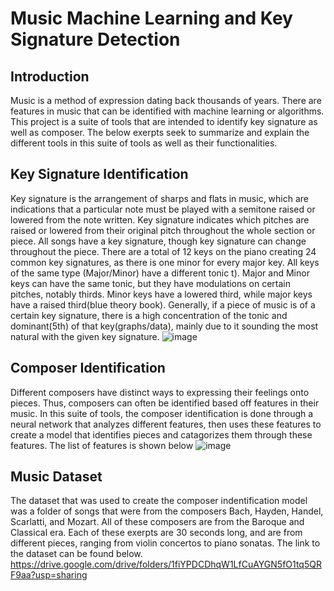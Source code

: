 # Music Machine Learning and Key Signature Detection
## Introduction
Music is a method of expression dating back thousands of years. There are features in music that can be identified with machine learning or algorithms. This project is a suite of tools that are intended to identify key signature as well as composer. The below exerpts seek to summarize and explain the different tools in this suite of tools as well as their functionalities.
## Key Signature Identification
Key signature is the arrangement of sharps and flats in music, which are indications that a particular note must be played with a semitone raised or lowered from the note written. Key signature indicates which pitches are raised or lowered from their original pitch throughout the whole section or piece. All songs have a key signature, though key signature can change throughout the piece. There are a total of 12 keys on the piano creating 24 common key signatures, as there is one minor for every major key. All keys of the same type (Major/Minor) have a different tonic t). Major and Minor keys can have the same tonic, but they have modulations on certain pitches, notably thirds. Minor keys have a lowered third, while major keys have a raised third(blue theory book). Generally, if a piece of music is of a certain key signature, there is a high concentration of the tonic and dominant(5th) of that key(graphs/data), mainly due to it sounding the most natural with the given key signature.
![image](https://user-images.githubusercontent.com/88217215/138611891-e503c431-bdf9-471b-89a2-3675f7d62286.png)

## Composer Identification
Different composers have distinct ways to expressing their feelings onto pieces. Thus, composers can often be identified based off features in their music. In this suite of tools, the composer identification is done through a neural network that analyzes different features, then uses these features to create a model that identifies pieces and catagorizes them through these features. The list of features is shown below
![image](https://user-images.githubusercontent.com/88217215/138611700-13a93b22-d512-41f3-986b-1458be59b61a.png)
## Music Dataset
The dataset that was used to create the composer indentification model was a folder of songs that were from the composers Bach, Hayden, Handel, Scarlatti, and Mozart. All of these composers are from the Baroque and Classical era. Each of these exerpts are 30 seconds long, and are from different pieces, ranging from violin concertos to piano sonatas. The link to the dataset can be found below.
https://drive.google.com/drive/folders/1fiYPDCDhqW1LfCuAYGN5fO1tq5QRF9aa?usp=sharing
